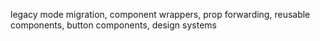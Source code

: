 legacy mode migration, component wrappers, prop forwarding, reusable components, button components, design systems